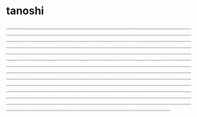 # tanoshi

..........................................................................................................................................................................................................................................................................................................................................................................................................................................................................................................................................................................................................................................................................................................................................................................................................................................................................................................................................................................................................................................................................................................................................................................................................................................................................................................................................................................................................................................................................................................................................................................................................................................................................................................................................................................................